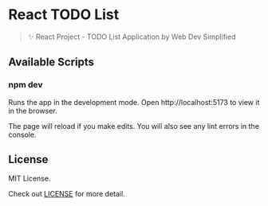 # React TODO List

> ✨ React Project - TODO List Application by Web Dev Simplified

## Available Scripts

### npm dev

Runs the app in the development mode.
Open http://localhost:5173 to view it in the browser.

The page will reload if you make edits.
You will also see any lint errors in the console.

## License

MIT License.

Check out [LICENSE](./LICENSE) for more detail.
